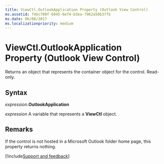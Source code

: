 ```yaml
---
title: ViewCtl.OutlookApplication Property (Outlook View Control)
ms.assetid: f4bc700f-6045-6ef4-b3ea-7962a56b37fb
ms.date: 06/08/2017
ms.localizationpriority: medium
---
```



# ViewCtl.OutlookApplication Property (Outlook View Control)

Returns an object that represents the container object for the control. Read-only.


## Syntax

_expression_.**OutlookApplication**

_expression_ A variable that represents a **ViewCtl** object.


## Remarks

If the control is not hosted in a Microsoft Outlook folder home page, this property returns nothing.

[!include[Support and feedback](~/includes/feedback-boilerplate.md)]